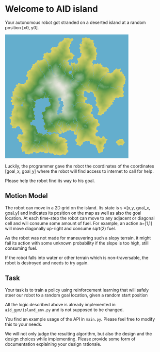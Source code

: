 # Welcome to AID island

Your autonomous robot got stranded on a deserted island at a random position [x0, y0].
 
![logo](./assets/island.png)

Luckily, the programmer gave the robot the coordinates of the  coordinates [goal_x, goal_y] 
where the robot will find access to internet to call for help.

Please help the robot find its way to his goal.

## Motion Model
The robot can move in a 2D grid on the island. 
Its state is s =[x,y, goal_x, goal_y] and indicates its position on the map as well as also the goal location. 
At each time-step the robot can move to any adjacent or diagonal cell and will consume some amount of fuel.
For example, an action a=[1,1] will move diagonally up-right and consume sqrt(2) fuel.
 
As the robot was not made for maneuvering such a slopy terrain, it might fail its action with some unknown probability if the slope is too high, still consuming fuel.

If the robot falls into water or other terrain which is non-traversable, the robot is destroyed and needs to try again. 

## Task

Your task is to train a policy using reinforcement learning that will safely steer our robot to a random goal location, given a random start position

All the logic described above is already implemented in ```  aid_gym/island_env.py ```
and is not supposed to be changed.

You find an example usage of the API in ```main.py```. 
Please feel free to modify this to your needs.

We will not only judge the resulting algorithm, but also the design and the design choices while implementing.
Please provide some form of documentation explaining your design rationale.

 